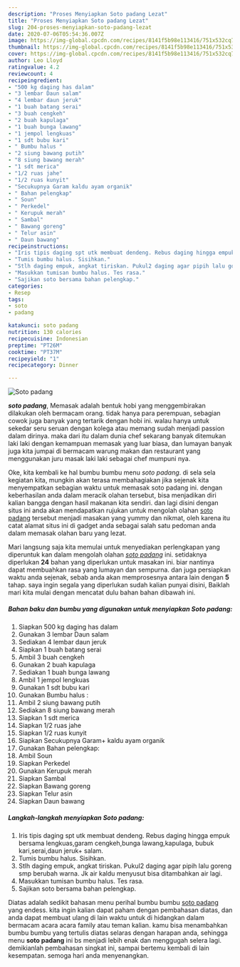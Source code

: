 ```yaml
---
description: "Proses Menyiapkan Soto padang Lezat"
title: "Proses Menyiapkan Soto padang Lezat"
slug: 204-proses-menyiapkan-soto-padang-lezat
date: 2020-07-06T05:54:36.007Z
image: https://img-global.cpcdn.com/recipes/8141f5b98e113416/751x532cq70/soto-padang-foto-resep-utama.jpg
thumbnail: https://img-global.cpcdn.com/recipes/8141f5b98e113416/751x532cq70/soto-padang-foto-resep-utama.jpg
cover: https://img-global.cpcdn.com/recipes/8141f5b98e113416/751x532cq70/soto-padang-foto-resep-utama.jpg
author: Leo Lloyd
ratingvalue: 4.2
reviewcount: 4
recipeingredient:
- "500 kg daging has dalam"
- "3 lembar Daun salam"
- "4 lembar daun jeruk"
- "1 buah batang serai"
- "3 buah cengkeh"
- "2 buah kapulaga"
- "1 buah bunga lawang"
- "1 jempol lengkuas"
- "1 sdt bubu kari"
- " Bumbu halus "
- "2 siung bawang putih"
- "8 siung bawang merah"
- "1 sdt merica"
- "1/2 ruas jahe"
- "1/2 ruas kunyit"
- "Secukupnya Garam kaldu ayam organik"
- " Bahan pelengkap"
- " Soun"
- " Perkedel"
- " Kerupuk merah"
- " Sambal"
- " Bawang goreng"
- " Telur asin"
- " Daun bawang"
recipeinstructions:
- "Iris tipis daging spt utk membuat dendeng. Rebus daging hingga empuk bersama lengkuas,garam cengkeh,bunga lawang,kapulaga, bubuk kari,serai,daun jeruk+ salam."
- "Tumis bumbu halus. Sisihkan."
- "Stlh daging empuk, angkat tiriskan. Pukul2 daging agar pipih lalu goreng smp berubah warna. Jk air kaldu menyusut bisa ditambahkan air lagi."
- "Masukkan tumisan bumbu halus. Tes rasa."
- "Sajikan soto bersama bahan pelengkap."
categories:
- Resep
tags:
- soto
- padang

katakunci: soto padang 
nutrition: 130 calories
recipecuisine: Indonesian
preptime: "PT26M"
cooktime: "PT37M"
recipeyield: "1"
recipecategory: Dinner

---
```



![Soto padang](https://img-global.cpcdn.com/recipes/8141f5b98e113416/751x532cq70/soto-padang-foto-resep-utama.jpg)

<b><i>soto padang</i></b>, Memasak adalah bentuk hobi yang menggembirakan dilakukan oleh bermacam orang. tidak hanya para perempuan, sebagian cowok juga banyak yang tertarik dengan hobi ini. walau hanya untuk sekedar seru seruan dengan kolega atau memang sudah menjadi passion dalam dirinya. maka dari itu dalam dunia chef sekarang banyak ditemukan laki laki dengan kemampuan memasak yang luar biasa, dan lumayan banyak juga kita jumpai di bermacam warung makan dan restaurant yang menggunakan juru masak laki laki sebagai chef mumpuni nya.



Oke, kita kembali ke hal bumbu bumbu menu <i>soto padang</i>. di sela sela kegiatan kita, mungkin akan terasa membahagiakan jika sejenak kita menyempatkan sebagian waktu untuk memasak soto padang ini. dengan keberhasilan anda dalam meracik olahan tersebut, bisa menjadikan diri kalian bangga dengan hasil makanan kita sendiri. dan lagi disini dengan situs ini anda akan mendapatkan rujukan untuk mengolah olahan <u>soto padang</u> tersebut menjadi masakan yang yummy dan nikmat, oleh karena itu catat alamat situs ini di gadget anda sebagai salah satu pedoman anda dalam memasak olahan baru yang lezat.


Mari langsung saja kita memulai untuk menyediakan perlengkapan yang diperuntuk kan dalam mengolah olahan <u><i>soto padang</i></u> ini. setidaknya diperlukan <b>24</b> bahan yang diperlukan untuk masakan ini. biar nantinya dapat membuahkan rasa yang lumayan dan sempurna. dan juga persiapkan waktu anda sejenak, sebab anda akan memprosesnya antara lain dengan <b>5</b> tahap. saya ingin segala yang diperlukan sudah kalian punyai disini, Baiklah mari kita mulai dengan mencatat dulu bahan bahan dibawah ini.

<!--inarticleads1-->

##### Bahan baku dan bumbu yang digunakan untuk menyiapkan Soto padang:

1. Siapkan 500 kg daging has dalam
1. Gunakan 3 lembar Daun salam
1. Sediakan 4 lembar daun jeruk
1. Siapkan 1 buah batang serai
1. Ambil 3 buah cengkeh
1. Gunakan 2 buah kapulaga
1. Sediakan 1 buah bunga lawang
1. Ambil 1 jempol lengkuas
1. Gunakan 1 sdt bubu kari
1. Gunakan  Bumbu halus :
1. Ambil 2 siung bawang putih
1. Sediakan 8 siung bawang merah
1. Siapkan 1 sdt merica
1. Siapkan 1/2 ruas jahe
1. Siapkan 1/2 ruas kunyit
1. Siapkan Secukupnya Garam+ kaldu ayam organik
1. Gunakan  Bahan pelengkap:
1. Ambil  Soun
1. Siapkan  Perkedel
1. Gunakan  Kerupuk merah
1. Siapkan  Sambal
1. Siapkan  Bawang goreng
1. Siapkan  Telur asin
1. Siapkan  Daun bawang




<!--inarticleads2-->

##### Langkah-langkah menyiapkan Soto padang:

1. Iris tipis daging spt utk membuat dendeng. Rebus daging hingga empuk bersama lengkuas,garam cengkeh,bunga lawang,kapulaga, bubuk kari,serai,daun jeruk+ salam.
1. Tumis bumbu halus. Sisihkan.
1. Stlh daging empuk, angkat tiriskan. Pukul2 daging agar pipih lalu goreng smp berubah warna. Jk air kaldu menyusut bisa ditambahkan air lagi.
1. Masukkan tumisan bumbu halus. Tes rasa.
1. Sajikan soto bersama bahan pelengkap.




Diatas adalah sedikit bahasan menu perihal bumbu bumbu <u>soto padang</u> yang endess. kita ingin kalian dapat paham dengan pembahasan diatas, dan anda dapat membuat ulang di lain waktu untuk di hidangkan dalam bermacam acara acara family atau teman kalian. kamu bisa menambahkan bumbu bumbu yang tertulis diatas selaras dengan harapan anda, sehingga menu <b>soto padang</b> ini bs menjadi lebih enak dan menggugah selera lagi. demikianlah pembahasan singkat ini, sampai bertemu kembali di lain kesempatan. semoga hari anda menyenangkan.
